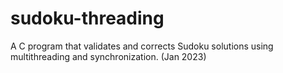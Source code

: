 # sudoku-threading
A C program that validates and corrects Sudoku solutions using multithreading and synchronization. (Jan 2023)
